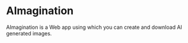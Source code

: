 # AImagination

AImagination is a Web app using which you can create and download AI generated images.
